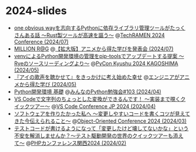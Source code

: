 # 2024-slides

- [one obvious wayを志向するPythonに依存ライブラリ管理ツールがたっくさんある話 〜Rust製ツールが高速を謳う〜](https://ftnext.github.io/2024-slides/techramen/python-package-management-tools.html#/1) @[TechRAMEN 2024 Conference (2024/07)](https://techramenconf.net/)
- [MILLION R@G](https://ftnext.github.io/2024-slides/engineers-anime/million-live-and-rag.html) @[【拡大版】アニメから得た学びを発表会 (2024/07)](https://engineers-anime.connpass.com/event/321890/)
- [venvによるPython開発環境の管理をpip-toolsでアップデートする提案 〜Ryeのソースリーディングより〜](https://ftnext.github.io/2024-slides/pyconkyushu/virtual-environment-with-pip-tools.html#/1) @[PyCon Kyushu 2024 KAGOSHIMA (2024/05)](https://kyushu.pycon.jp/2024/)
- [『アイの歌声を聴かせて』をきっかけに考え始めた幸せ](https://ftnext.github.io/2024-slides/engineers-anime/sing-a-bit-of-harmony.html#/1) @[エンジニアがアニメから得た学び  (2024/05)](https://engineers-anime.connpass.com/event/314672/)
- [Python開発環境 基礎](https://ftnext.github.io/2024-slides/stapy-april/python-virtual-environment-basic.html) @[みんなのPython勉強会#103 (2024/04)](https://startpython.connpass.com/event/315112/)
- [VS Codeで文字列のちょっとした変換ができるんです！ 〜実装まで覗くクイックツアー〜](https://ftnext.github.io/2024-slides/vscodeconjp/transform-text-commands.html#/1) @[VS Code Conference JP 2024 (2024/04)](https://vscodejp.github.io/conference-2024/)
- [ソフトウェアを作りたかった私へ 〜変更しやすいコードを書くコツが見えてきた今伝えられること〜](https://ftnext.github.io/2024-slides/ooc/software-lessons.html) @[Object-Oriented Conference 2024 (2024/03)](https://ooc.dev/2024/)
- [テストコードが書けるようになって「変更したけど壊してないかな」という不安を解消しませんか？〜テスト駆動開発の世界のクイックツアーも添えて〜](https://ftnext.github.io/2024-slides/phpkansai/practice-test-code.html#/1) @[PHPカンファレンス関西2024 (2024/02)](https://2024.kphpug.jp/)
